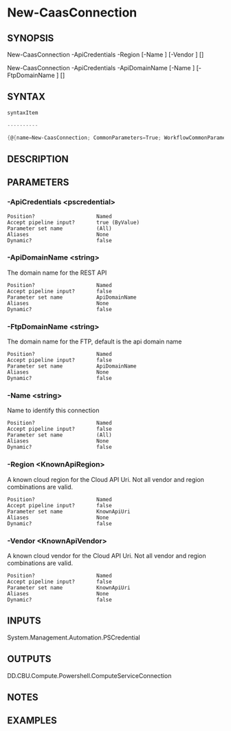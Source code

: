﻿New-CaasConnection
===================

## SYNOPSIS

New-CaasConnection -ApiCredentials <pscredential> -Region <KnownApiRegion> [-Name <string>] [-Vendor <KnownApiVendor>] [<CommonParameters>]

New-CaasConnection -ApiCredentials <pscredential> -ApiDomainName <string> [-Name <string>] [-FtpDomainName <string>] [<CommonParameters>]


## SYNTAX
```powershell
syntaxItem                                                                                                                                                                                                                  

----------                                                                                                                                                                                                                  

{@{name=New-CaasConnection; CommonParameters=True; WorkflowCommonParameters=False; parameter=System.Object[]}, @{name=New-CaasConnection; CommonParameters=True; WorkflowCommonParameters=False; parameter=System.Object[]}}
```

## DESCRIPTION


## PARAMETERS
### -ApiCredentials &lt;pscredential&gt;

```
Position?                    Named
Accept pipeline input?       true (ByValue)
Parameter set name           (All)
Aliases                      None
Dynamic?                     false
```
 
### -ApiDomainName &lt;string&gt;
The domain name for the REST API
```
Position?                    Named
Accept pipeline input?       false
Parameter set name           ApiDomainName
Aliases                      None
Dynamic?                     false
```
 
### -FtpDomainName &lt;string&gt;
The domain name for the FTP, default is the api domain name
```
Position?                    Named
Accept pipeline input?       false
Parameter set name           ApiDomainName
Aliases                      None
Dynamic?                     false
```
 
### -Name &lt;string&gt;
Name to identify this connection
```
Position?                    Named
Accept pipeline input?       false
Parameter set name           (All)
Aliases                      None
Dynamic?                     false
```
 
### -Region &lt;KnownApiRegion&gt;
A known cloud region for the Cloud API Uri. Not all vendor and region combinations are valid.
```
Position?                    Named
Accept pipeline input?       false
Parameter set name           KnownApiUri
Aliases                      None
Dynamic?                     false
```
 
### -Vendor &lt;KnownApiVendor&gt;
A known cloud vendor for the Cloud API Uri. Not all vendor and region combinations are valid.
```
Position?                    Named
Accept pipeline input?       false
Parameter set name           KnownApiUri
Aliases                      None
Dynamic?                     false
```

## INPUTS
System.Management.Automation.PSCredential


## OUTPUTS
DD.CBU.Compute.Powershell.ComputeServiceConnection


## NOTES


## EXAMPLES
